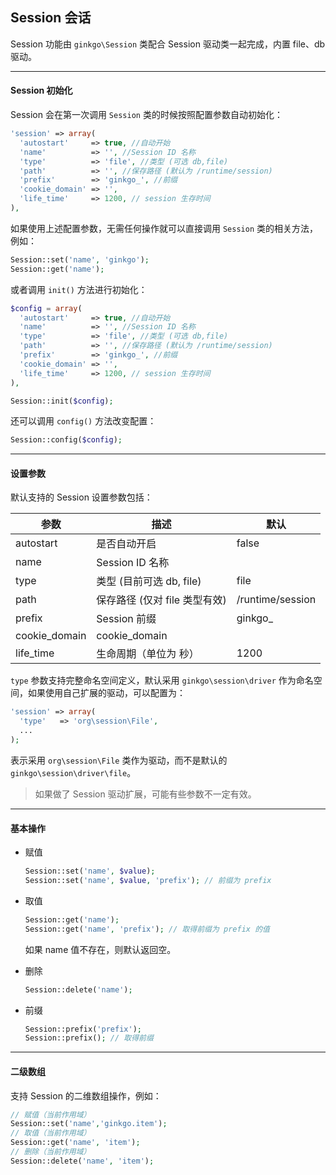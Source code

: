 ## Session 会话

Session 功能由 `ginkgo\Session` 类配合 Session 驱动类一起完成，内置 file、db 驱动。

----------

#### Session 初始化

Session 会在第一次调用 `Session` 类的时候按照配置参数自动初始化：

``` php
'session' => array(
  'autostart'     => true, //自动开始
  'name'          => '', //Session ID 名称
  'type'          => 'file', //类型 (可选 db,file)
  'path'          => '', //保存路径 (默认为 /runtime/session)
  'prefix'        => 'ginkgo_', //前缀
  'cookie_domain' => '',
  'life_time'     => 1200, // session 生存时间
),
```

如果使用上述配置参数，无需任何操作就可以直接调用 `Session` 类的相关方法，例如：

``` php
Session::set('name', 'ginkgo');
Session::get('name');
```

或者调用 `init()` 方法进行初始化：

``` php
$config = array(
  'autostart'     => true, //自动开始
  'name'          => '', //Session ID 名称
  'type'          => 'file', //类型 (可选 db,file)
  'path'          => '', //保存路径 (默认为 /runtime/session)
  'prefix'        => 'ginkgo_', //前缀
  'cookie_domain' => '',
  'life_time'     => 1200, // session 生存时间
),

Session::init($config);
```

还可以调用 `config()` 方法改变配置：

``` php
Session::config($config);
```

----------

#### 设置参数

默认支持的 Session 设置参数包括：

| 参数 | 描述 | 默认 |
| - | - | - |
| autostart | 是否自动开启 | false |
| name | Session ID 名称 | |
| type | 类型 (目前可选 db, file) | file |
| path | 保存路径 (仅对 file 类型有效) | /runtime/session |
| prefix | Session 前缀 | ginkgo_ |
| cookie_domain | cookie_domain |
| life_time | 生命周期（单位为 秒） | 1200 |

`type` 参数支持完整命名空间定义，默认采用 `ginkgo\session\driver` 作为命名空间，如果使用自己扩展的驱动，可以配置为：

``` php
'session' => array(
  'type'   => 'org\session\File',
  ...
);
```

表示采用 `org\session\File` 类作为驱动，而不是默认的 `ginkgo\session\driver\file`。

> 如果做了 Session 驱动扩展，可能有些参数不一定有效。

----------

#### 基本操作

* 赋值

  ``` php
  Session::set('name', $value);
  Session::set('name', $value, 'prefix'); // 前缀为 prefix
  ```

* 取值

  ``` php
  Session::get('name');
  Session::get('name', 'prefix'); // 取得前缀为 prefix 的值
  ```

  如果 name 值不存在，则默认返回空。

* 删除

  ``` php
  Session::delete('name');
  ```

* 前缀

  ``` php
  Session::prefix('prefix');
  Session::prefix(); // 取得前缀
  ```

----------

#### 二级数组

支持 Session 的二维数组操作，例如：

``` php
// 赋值（当前作用域）
Session::set('name','ginkgo.item');
// 取值（当前作用域）
Session::get('name', 'item');
// 删除（当前作用域）
Session::delete('name', 'item');
```
